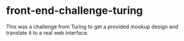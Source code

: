 # front-end-challenge-turing

This was a challenge from Turing to get a provided mookup design and translate it to a real web interface.
